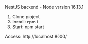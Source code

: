 NestJS backend - Node version 16.13.1

1. Clone project
2. Install: npm i
3. Start: npm start

Access: http://localhost:8000/
